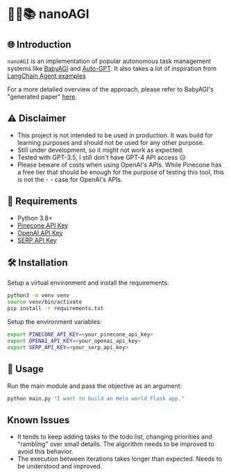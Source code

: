 
# 🤖💡📚 nanoAGI

## 🌐 Introduction

`nanoAGI` is an implementation of popular autonomous task management systems like [BabyAGI](https://github.com/yoheinakajima/babyagi/tree/main) and [Auto-GPT](https://github.com/Significant-Gravitas/Auto-GPT). It also takes a lot of inspiration from [LangChain Agent examples](https://python.langchain.com/en/latest/use_cases/agents/baby_agi_with_agent.html)

For a more detailed overview of the approach, please refer to BabyAGI's "generated paper" [here](https://yoheinakajima.com/task-driven-autonomous-agent-utilizing-gpt-4-pinecone-and-langchain-for-diverse-applications/).

## ⚠️ Disclaimer

- This project is not intended to be used in production. It was build for learning purposes and should not be used for any other purpose.
- Still under development, so it might not work as expected.
- Tested with GPT-3.5, I still don't have GPT-4 API access 😥
- Please beware of costs when using OpenAI's APIs. While Pinecone has a free tier that should be enough for the purpose of testing this tool, this is not the - - case for OpenAI's APIs.

## 🔧 Requirements

- Python 3.8+
- [Pinecone API Key](https://docs.pinecone.io/getting-started/quickstart/)
- [OpenAI API Key](https://openai.com/docs/developer-quickstart/api-key-creation)
- [SERP API Key](https://serpapi.com/)

## 🛠 Installation

Setup a virtual environment and install the requirements:

```bash
python3 -m venv venv
source venv/bin/activate
pip install -r requirements.txt
```

Setup the environment variables:

```bash
export PINECONE_API_KEY=<your_pinecone_api_key>
export OPENAI_API_KEY=<your_openai_api_key>
export SERP_API_KEY=<your_serp_api_key>
```

## 🚀 Usage

Run the main module and pass the objective as an argument:

```bash
python main.py "I want to build an Helo world Flask app."
```

## Known Issues

- It tends to keep adding tasks to the todo list, changing priorities and "rambling" over small details. The algorithm needs to be improved to avoid this behavior.
- The execution between iterations takes longer than expected. Needs to be understood and improved.
